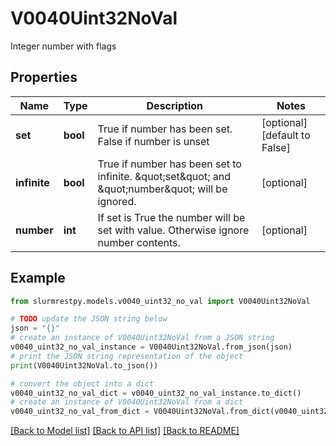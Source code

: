 # V0040Uint32NoVal

Integer number with flags

## Properties

Name | Type | Description | Notes
------------ | ------------- | ------------- | -------------
**set** | **bool** | True if number has been set. False if number is unset | [optional] [default to False]
**infinite** | **bool** | True if number has been set to infinite. \&quot;set\&quot; and \&quot;number\&quot; will be ignored. | [optional]
**number** | **int** | If set is True the number will be set with value. Otherwise ignore number contents. | [optional]

## Example

```python
from slurmrestpy.models.v0040_uint32_no_val import V0040Uint32NoVal

# TODO update the JSON string below
json = "{}"
# create an instance of V0040Uint32NoVal from a JSON string
v0040_uint32_no_val_instance = V0040Uint32NoVal.from_json(json)
# print the JSON string representation of the object
print(V0040Uint32NoVal.to_json())

# convert the object into a dict
v0040_uint32_no_val_dict = v0040_uint32_no_val_instance.to_dict()
# create an instance of V0040Uint32NoVal from a dict
v0040_uint32_no_val_from_dict = V0040Uint32NoVal.from_dict(v0040_uint32_no_val_dict)
```
[[Back to Model list]](../README.md#documentation-for-models) [[Back to API list]](../README.md#documentation-for-api-endpoints) [[Back to README]](../README.md)


